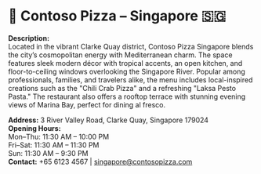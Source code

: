 # 📍 Contoso Pizza – Singapore 🇸🇬

**Description:**  
Located in the vibrant Clarke Quay district, Contoso Pizza Singapore blends the city’s cosmopolitan energy with Mediterranean charm. The space features sleek modern décor with tropical accents, an open kitchen, and floor-to-ceiling windows overlooking the Singapore River. Popular among professionals, families, and travelers alike, the menu includes local-inspired creations such as the "Chili Crab Pizza" and a refreshing "Laksa Pesto Pasta." The restaurant also offers a rooftop terrace with stunning evening views of Marina Bay, perfect for dining al fresco.  

**Address:** 3 River Valley Road, Clarke Quay, Singapore 179024  
**Opening Hours:**  
Mon–Thu: 11:30 AM – 10:00 PM  
Fri–Sat: 11:30 AM – 11:30 PM  
Sun: 11:30 AM – 9:30 PM  
**Contact:** +65 6123 4567 | singapore@contosopizza.com
